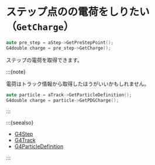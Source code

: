 # ステップ点のの電荷をしりたい（``GetCharge``）

```cpp
auto pre_step = aStep->GetPreStepPoint();
G4double charge = pre_step->GetCharge();
```

ステップの電荷を取得できます。

:::{note}

電荷はトラック情報から取得したほうがいいかもしれません。

```cpp
auto particle = aTrack->GetParticleDefinition();
G4double charge = particle->GetPDGCharge();
```

:::

:::{seealso}

- [G4Step](https://geant4.kek.jp/Reference/11.2.0/classG4Step.html)
- [G4Track](https://geant4.kek.jp/Reference/11.2.0/classG4Track.html)
- [G4ParticleDefinition](https://geant4.kek.jp/Reference/11.2.0/classG4ParticleDefinition.html)

:::

